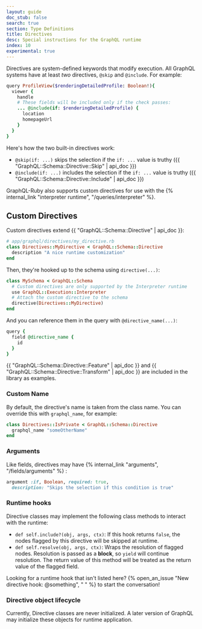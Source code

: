 ```yaml
---
layout: guide
doc_stub: false
search: true
section: Type Definitions
title: Directives
desc: Special instructions for the GraphQL runtime
index: 10
experimental: true
---
```



Directives are system-defined keywords that modify execution. All GraphQL systems have at least _two_ directives, `@skip` and `@include`. For example:

```ruby
query ProfileView($renderingDetailedProfile: Boolean!){
  viewer {
    handle
    # These fields will be included only if the check passes:
    ... @include(if: $renderingDetailedProfile) {
      location
      homepageUrl
    }
  }
}
```

Here's how the two built-in directives work:

- `@skip(if: ...)` skips the selection if the `if: ...` value is truthy ({{ "GraphQL::Schema::Directive::Skip" | api_doc }})
- `@include(if: ...)` includes the selection if the `if: ...` value is truthy ({{ "GraphQL::Schema::Directive::Include" | api_doc }})

GraphQL-Ruby also supports custom directives for use with the {% internal_link "interpreter runtime", "/queries/interpreter" %}.

## Custom Directives

Custom directives extend {{ "GraphQL::Schema::Directive" | api_doc }}:

```ruby
# app/graphql/directives/my_directive.rb
class Directives::MyDirective < GraphQL::Schema::Directive
  description "A nice runtime customization"
end
```

Then, they're hooked up to the schema using `directive(...)`:

```ruby
class MySchema < GraphQL::Schema
  # Custom directives are only supported by the Interpreter runtime
  use GraphQL::Execution::Interpreter
  # Attach the custom directive to the schema
  directive(Directives::MyDirective)
end
```

And you can reference them in the query with `@directive_name(...)`:

```ruby
query {
  field @directive_name {
    id
  }
}
```

{{ "GraphQL::Schema::Directive::Feature" | api_doc }} and {{ "GraphQL::Schema::Directive::Transform" | api_doc }} are included in the library as examples.

### Custom Name

By default, the directive's name is taken from the class name. You can override this with `graphql_name`, for example:

```ruby
class Directives::IsPrivate < GraphQL::Schema::Directive
  graphql_name "someOtherName"
end
```

### Arguments

Like fields, directives may have {% internal_link "arguments", "/fields/arguments" %} :

```ruby
argument :if, Boolean, required: true,
  description: "Skips the selection if this condition is true"
```

### Runtime hooks

Directive classes may implement the following class methods to interact with the runtime:

- `def self.include?(obj, args, ctx)`: If this hook returns `false`, the nodes flagged by this directive will be skipped at runtime.
- `def self.resolve(obj, args, ctx)`: Wraps the resolution of flagged nodes. Resolution is passed as a __block__, so `yield` will continue resolution. The return value of this method will be treated as the return value of the flagged field.

Looking for a runtime hook that isn't listed here? {% open_an_issue "New directive hook: @something", "<!-- Describe how the directive would be used and then how you might implement it --> " %} to start the conversation!

### Directive object lifecycle

Currently, Directive classes are never initialized. A later version of GraphQL may initialize these objects for runtime application.
